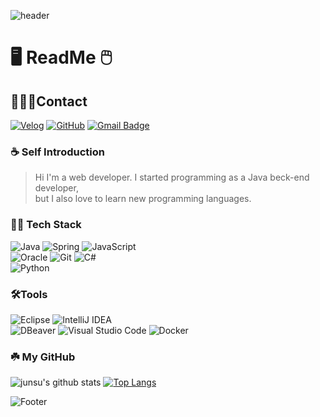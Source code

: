 ![header](https://capsule-render.vercel.app/api?type=wave&color=fef3d2&height=270&section=header&text=Welcome-To-My-Github&fontSize=50)

# 🖥️ ReadMe 🖱️

## 🧑‍🤝‍🧑Contact
[![Velog](https://img.shields.io/badge/Velog-00A95C?style=for-the-badge&logo=Velog&logoColor=white)](https://velog.io/@junsu930)
[![GitHub](https://img.shields.io/badge/GitHub-181717?style=for-the-badge&logo=GitHub&logoColor=white)](https://github.com/Junsu930)
[![Gmail Badge](https://img.shields.io/badge/Gmail-d14836?style=for-the-badge&logo=Gmail&logoColor=white)](mailto:bobdylan0331@gmail.com)

### ☕ Self Introduction
> Hi I'm a web developer. I started programming as a Java beck-end developer, <br>
> but I also love to learn new programming languages.

### 🧑‍💻 Tech Stack
![Java](https://img.shields.io/badge/java-%23ED8B00.svg?style=for-the-badge&logo=openjdk&logoColor=white)
![Spring](https://img.shields.io/badge/spring-%236DB33F.svg?style=for-the-badge&logo=spring&logoColor=white)
![JavaScript](https://img.shields.io/badge/javascript-%23323330.svg?style=for-the-badge&logo=javascript&logoColor=%23F7DF1E)<br>
![Oracle](https://img.shields.io/badge/Oracle-F80000?style=for-the-badge&logo=oracle&logoColor=white)
![Git](https://img.shields.io/badge/git-%23F05033.svg?style=for-the-badge&logo=git&logoColor=white)
![C#](https://img.shields.io/badge/c%23-%23239120.svg?style=for-the-badge&logo=c-sharp&logoColor=white)<br>
![Python](https://img.shields.io/badge/python-004088.svg?style=for-the-badge&logo=python&logoColor=white)


### 🛠️Tools
![Eclipse](https://img.shields.io/badge/Eclipse-FE7A16.svg?style=for-the-badge&logo=Eclipse&logoColor=white)
![IntelliJ IDEA](https://img.shields.io/badge/IntelliJIDEA-000000.svg?style=for-the-badge&logo=intellij-idea&logoColor=white)<br>
![DBeaver](https://img.shields.io/badge/DBeaver-%23CC342D.svg?style=for-the-badge&logo=Databricks&logoColor=white)
![Visual Studio Code](https://img.shields.io/badge/Visual%20Studio%20Code-0078d7.svg?style=for-the-badge&logo=visual-studio-code&logoColor=white)
![Docker](https://img.shields.io/badge/Docker-2496ED.svg?style=for-the-badge&logo=Docker&logoColor=white)

### ☘️ My GitHub
![junsu's github stats](https://github-readme-stats.vercel.app/api?username=junsu930&show_icons=true&locale=)
[![Top Langs](https://github-readme-stats.vercel.app/api/top-langs/?username=junsu930&hide_progress=true)](https://github.com/junsu930)

![Footer](https://capsule-render.vercel.app/api?type=waving&color=fef3d2&height=200&section=footer)
